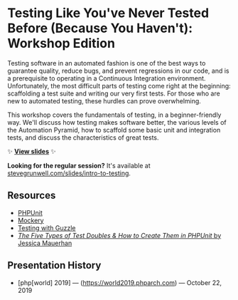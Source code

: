 # Testing Like You've Never Tested Before (Because You Haven't): Workshop Edition

Testing software in an automated fashion is one of the best ways to guarantee quality, reduce bugs, and prevent regressions in our code, and is a prerequisite to operating in a Continuous Integration environment. Unfortunately, the most difficult parts of testing come right at the beginning: scaffolding a test suite and writing our very first tests. For those who are new to automated testing, these hurdles can prove overwhelming.

This workshop covers the fundamentals of testing, in a beginner-friendly way. We'll discuss how testing makes software better, the various levels of the Automation Pyramid, how to scaffold some basic unit and integration tests, and discuss the characteristics of great tests.

:sparkles: **[View slides](http://stevegrunwell.github.io/intro-to-testing-workshop)** :sparkles:

**Looking for the regular session?** It's available at [stevegrunwell.com/slides/intro-to-testing](https://stevegrunwell.com/slides/intro-to-testing).

## Resources

* [PHPUnit](https://phpunit.de/)
* [Mockery](http://docs.mockery.io/en/latest/)
* [Testing with Guzzle](http://docs.guzzlephp.org/en/stable/testing.html)
* [_The Five Types of Test Doubles & How to Create Them in PHPUnit_ by Jessica Mauerhan](https://jmauerhan.wordpress.com/2018/10/04/the-5-types-of-test-doubles-and-how-to-create-them-in-phpunit/)

## Presentation History

* [php[world] 2019] — (https://world2019.phparch.com) — October 22, 2019
